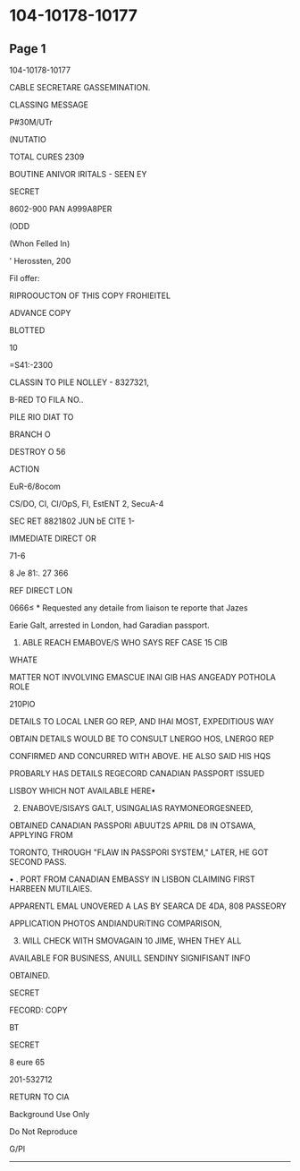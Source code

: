 # 104-10178-10177

## Page 1

104-10178-10177

CABLE SECRETARE GASSEMINATION.

CLASSING MESSAGE

P#30M/UTr

(NUTATIO

TOTAL CURES 2309

BOUTINE ANIVOR IRITALS - SEEN EY

SECRET

8602-900 PAN A999A8PER

(ODD

(Whon Felled In)

' Herossten, 200

Fil offer:

RIPROOUCTON OF THIS COPY FROHIEITEL

ADVANCE COPY

BLOTTED

10

=S41:-2300

CLASSIN TO PILE NOLLEY - 8327321,

B-RED TO FILA NO..

PILE RIO DIAT TO

BRANCH O

DESTROY O 56

ACTION

EuR-6/8ocom

CS/DO, CI, CI/OpS, FI, EstENT 2, SecuA-4

SEC RET 8821802 JUN bE CITE 1-

IMMEDIATE DIRECT OR

71-6

8 Je 81:. 27 366

REF DIRECT LON

0666≤ * Requested any detaile from liaison te reporte that Jazes

Earie Galt, arrested in London, had Garadian passport.

1. ABLE REACH EMABOVE/S WHO SAYS REF CASE 15 CIB

WHATE

MATTER NOT INVOLVING EMASCUE INAI GIB HAS ANGEADY POTHOLA ROLE

210PlO

DETAILS TO LOCAL LNER GO REP, AND IHAI MOST, EXPEDITIOUS WAY

OBTAIN DETAILS WOULD BE TO CONSULT LNERGO HOS, LNERGO REP

CONFIRMED AND CONCURRED WITH ABOVE. HE ALSO SAID HIS HQS

PROBARLY HAS DETAILS REGECORD CANADIAN PASSPORT ISSUED

LISBOY WHICH NOT AVAILABLE HERE•

2. ENABOVE/SISAYS GALT, USINGALIAS RAYMONEORGESNEED,

OBTAINED CANADIAN PASSPORI ABUUT2S APRIL D8 IN OTSAWA, APPLYING FROM

TORONTO, THROUGH "FLAW IN PASSPORI SYSTEM," LATER, HE GOT SECOND PASS.

• . PORT FROM CANADIAN EMBASSY IN LISBON CLAIMING FIRST HARBEEN MUTILAIES.

APPARENTL EMAL UNOVERED A LAS BY SEARCA DE 4DA, 808 PASSEORY

APPLICATION PHOTOS ANDIANDURiTING COMPARISON,

3. WILL CHECK WITH SMOVAGAIN 10 JIME, WHEN THEY ALL

AVAILABLE FOR BUSINESS, ANUILL SENDINY SIGNIFISANT INFO

OBTAINED.

SECRET

FECORD: COPY

BT

SECRET

8 eure 65

201-532712

RETURN TO CIA

Background Use Only

Do Not Reproduce

G/Pl

---

